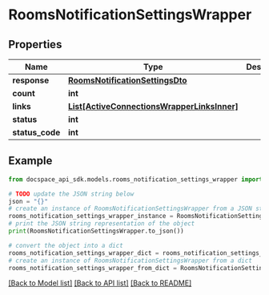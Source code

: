 # RoomsNotificationSettingsWrapper

## Properties

Name | Type | Description | Notes
------------ | ------------- | ------------- | -------------
**response** | [**RoomsNotificationSettingsDto**](RoomsNotificationSettingsDto.md) |  | [optional] 
**count** | **int** |  | [optional] 
**links** | [**List[ActiveConnectionsWrapperLinksInner]**](ActiveConnectionsWrapperLinksInner.md) |  | [optional] 
**status** | **int** |  | [optional] 
**status_code** | **int** |  | [optional] 

## Example

```python
from docspace_api_sdk.models.rooms_notification_settings_wrapper import RoomsNotificationSettingsWrapper

# TODO update the JSON string below
json = "{}"
# create an instance of RoomsNotificationSettingsWrapper from a JSON string
rooms_notification_settings_wrapper_instance = RoomsNotificationSettingsWrapper.from_json(json)
# print the JSON string representation of the object
print(RoomsNotificationSettingsWrapper.to_json())

# convert the object into a dict
rooms_notification_settings_wrapper_dict = rooms_notification_settings_wrapper_instance.to_dict()
# create an instance of RoomsNotificationSettingsWrapper from a dict
rooms_notification_settings_wrapper_from_dict = RoomsNotificationSettingsWrapper.from_dict(rooms_notification_settings_wrapper_dict)
```
[[Back to Model list]](../README.md#documentation-for-models) [[Back to API list]](../README.md#documentation-for-api-endpoints) [[Back to README]](../README.md)


